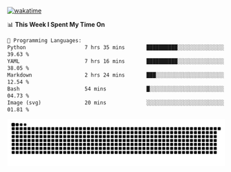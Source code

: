 [![wakatime](https://wakatime.com/badge/user/384f91c6-4eee-411f-8f3b-1b691f58a544.svg)](https://wakatime.com/@384f91c6-4eee-411f-8f3b-1b691f58a544)

<!--START_SECTION:waka-->
📊 **This Week I Spent My Time On** 

```text
💬 Programming Languages: 
Python                   7 hrs 35 mins       ██████████░░░░░░░░░░░░░░░   39.63 % 
YAML                     7 hrs 16 mins       ██████████░░░░░░░░░░░░░░░   38.05 % 
Markdown                 2 hrs 24 mins       ███░░░░░░░░░░░░░░░░░░░░░░   12.54 % 
Bash                     54 mins             █░░░░░░░░░░░░░░░░░░░░░░░░   04.73 % 
Image (svg)              20 mins             ░░░░░░░░░░░░░░░░░░░░░░░░░   01.81 % 
```


<!--END_SECTION:waka-->

<picture>
  <source media="(prefers-color-scheme: dark)" srcset="https://raw.githubusercontent.com/fuwx295/fuwx295/output/github-contribution-grid-snake-dark.svg">
  <source media="(prefers-color-scheme: light)" srcset="https://raw.githubusercontent.com/fuwx295/fuwx295/output/github-contribution-grid-snake.svg">
  <img alt="github contribution grid snake animation" src="https://raw.githubusercontent.com/fuwx295/fuwx295/output/github-contribution-grid-snake.svg">
</picture>

